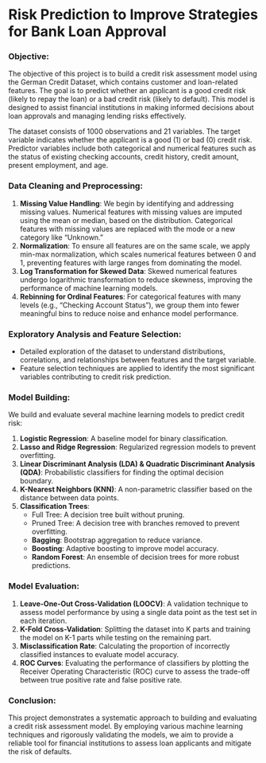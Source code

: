 # Risk Prediction to Improve Strategies for Bank Loan Approval

### Objective:
The objective of this project is to build a credit risk assessment model using the German Credit Dataset, which contains customer and loan-related features. The goal is to predict whether an applicant is a good credit risk (likely to repay the loan) or a bad credit risk (likely to default). This model is designed to assist financial institutions in making informed decisions about loan approvals and managing lending risks effectively.

The dataset consists of 1000 observations and 21 variables. The target variable indicates whether the applicant is a good (1) or bad (0) credit risk. Predictor variables include both categorical and numerical features such as the status of existing checking accounts, credit history, credit amount, present employment, and age.

### Data Cleaning and Preprocessing:
1. **Missing Value Handling**: We begin by identifying and addressing missing values. Numerical features with missing values are imputed using the mean or median, based on the distribution. Categorical features with missing values are replaced with the mode or a new category like “Unknown.”
2. **Normalization**: To ensure all features are on the same scale, we apply min-max normalization, which scales numerical features between 0 and 1, preventing features with large ranges from dominating the model.
3. **Log Transformation for Skewed Data**: Skewed numerical features undergo logarithmic transformation to reduce skewness, improving the performance of machine learning models.
4. **Rebinning for Ordinal Features**: For categorical features with many levels (e.g., “Checking Account Status”), we group them into fewer meaningful bins to reduce noise and enhance model performance.

### Exploratory Analysis and Feature Selection:
- Detailed exploration of the dataset to understand distributions, correlations, and relationships between features and the target variable.
- Feature selection techniques are applied to identify the most significant variables contributing to credit risk prediction.

### Model Building:
We build and evaluate several machine learning models to predict credit risk:
1. **Logistic Regression**: A baseline model for binary classification.
2. **Lasso and Ridge Regression**: Regularized regression models to prevent overfitting.
3. **Linear Discriminant Analysis (LDA) & Quadratic Discriminant Analysis (QDA)**: Probabilistic classifiers for finding the optimal decision boundary.
4. **K-Nearest Neighbors (KNN)**: A non-parametric classifier based on the distance between data points.
5. **Classification Trees**: 
   - Full Tree: A decision tree built without pruning.
   - Pruned Tree: A decision tree with branches removed to prevent overfitting.
   - **Bagging**: Bootstrap aggregation to reduce variance.
   - **Boosting**: Adaptive boosting to improve model accuracy.
   - **Random Forest**: An ensemble of decision trees for more robust predictions.

### Model Evaluation:
1. **Leave-One-Out Cross-Validation (LOOCV)**: A validation technique to assess model performance by using a single data point as the test set in each iteration.
2. **K-Fold Cross-Validation**: Splitting the dataset into K parts and training the model on K-1 parts while testing on the remaining part.
3. **Misclassification Rate**: Calculating the proportion of incorrectly classified instances to evaluate model accuracy.
4. **ROC Curves**: Evaluating the performance of classifiers by plotting the Receiver Operating Characteristic (ROC) curve to assess the trade-off between true positive rate and false positive rate.

### Conclusion:
This project demonstrates a systematic approach to building and evaluating a credit risk assessment model. By employing various machine learning techniques and rigorously validating the models, we aim to provide a reliable tool for financial institutions to assess loan applicants and mitigate the risk of defaults.
